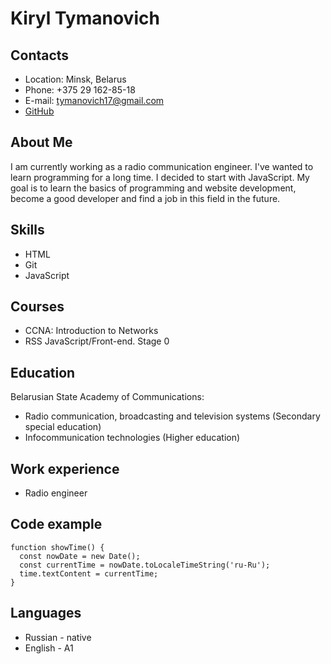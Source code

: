 # Kiryl Tymanovich
## Contacts
* Location: Minsk, Belarus
* Phone: +375 29 162-85-18
* E-mail: tymanovich17@gmail.com
* [GitHub](https://github.com/destination2)

## About Me
I am currently working as a radio communication engineer. I've wanted to learn programming for a long time. I decided to start with JavaScript. My goal is to learn the basics of programming and website development, become a good developer and find a job in this field in the future.

## Skills
* HTML
* Git
* JavaScript

## Courses
* CCNA: Introduction to Networks
* RSS JavaScript/Front-end. Stage 0

## Education
Belarusian State Academy of Communications:
* Radio communication, broadcasting and television systems (Secondary special education)
* Infocommunication technologies (Higher education)

## Work experience
* Radio engineer

## Code example
    function showTime() {
      const nowDate = new Date();
      const currentTime = nowDate.toLocaleTimeString('ru-Ru');
      time.textContent = currentTime;
    }

## Languages
* Russian - native
* English - A1
